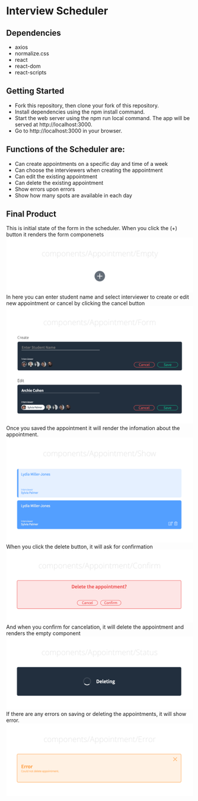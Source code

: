 # Interview Scheduler

## Dependencies
- axios
- normalize.css
- react
- react-dom
- react-scripts


## Getting Started

- Fork this repository, then clone your fork of this repository.
- Install dependencies using the npm install command.
- Start the web server using the npm run local command. The app will be served at http://localhost:3000.
- Go to http://localhost:3000 in your browser.



## Functions of the Scheduler are:

- Can create appointments on a specific day and time of a week
- Can choose the interviewers when creating the appointment
- Can edit the existing appointment
- Can delete the existing appointment
- Show errors upon errors
- Show how many spots are available in each day


## Final Product
This is initial state of the form in the scheduler. When you click the (+) button it renders the form componenets
!["screenshot description"](https://github.com/qkrwldnjsdl1/scheduler/blob/master/image/Empty.png)
In here you can enter student name and select interviewer to create or edit new appointment or cancel by clicking the cancel button
!["screenshot description"](https://github.com/qkrwldnjsdl1/scheduler/blob/master/image/Form.png)
Once you saved the appointment it will render the infomation about the appointment.
!["screenshot description"](https://github.com/qkrwldnjsdl1/scheduler/blob/master/image/Show.png)
When you click the delete button, it will ask for confirmation
!["screenshot description"](https://github.com/qkrwldnjsdl1/scheduler/blob/master/image/Confirm.png)
And when you confirm for cancelation, it will delete the appointment and renders the empty component
!["screenshot description"](https://github.com/qkrwldnjsdl1/scheduler/blob/master/image/Deleting.png)
If there are any errors on saving or deleting the appointments, it will show error.
!["screenshot description"](https://github.com/qkrwldnjsdl1/scheduler/blob/master/image/Error.png)
